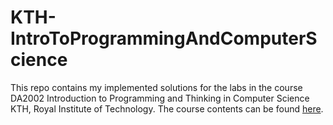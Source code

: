 # KTH-IntroToProgrammingAndComputerScience

This repo contains my implemented solutions for the labs in the course DA2002 Introduction to Programming and Thinking in Computer Science KTH, Royal Institute of Technology. The course contents can be found [here](https://sisu.it.su.se/pdf_creator/18589/23385). 
